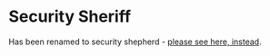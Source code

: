 # Security Sheriff

Has been renamed to security shepherd - [please see here, instead](shepherd.md).
